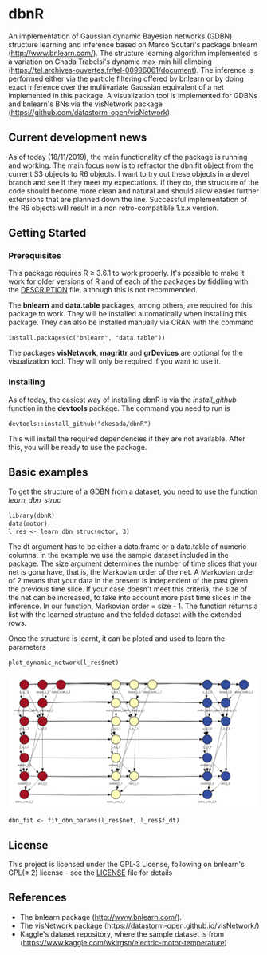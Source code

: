 # dbnR

An implementation of Gaussian dynamic Bayesian networks (GDBN) structure learning and inference based on Marco Scutari's package bnlearn (http://www.bnlearn.com/). The structure learning algorithm implemented is a variation on Ghada Trabelsi's dynamic max-min hill climbing (https://tel.archives-ouvertes.fr/tel-00996061/document). The inference is performed either via the particle filtering offered by bnlearn or by doing exact inference over the multivariate Gaussian equivalent of a net implemented in this package. A visualization tool is implemented for GDBNs and bnlearn's BNs via the visNetwork package (https://github.com/datastorm-open/visNetwork).

## Current development news

As of today (18/11/2019), the main functionality of the package is running and working. The main focus now is to refractor the dbn.fit object from the current S3 objects to R6 objects. I want to try out these objects in a devel branch and see if they meet my expectations. If they do, the structure of the code should become more clean and natural and should allow easier further extensions that are planned down the line.
Successful implementation of the R6 objects will result in a non retro-compatible 1.x.x version.

## Getting Started

### Prerequisites

This package requires R ≥ 3.6.1 to work properly. It's possible to make it work for older versions of R and of each of the packages by fiddling with the [DESCRIPTION](DESCRIPTION) file, although this is not recommended.

The __bnlearn__ and __data.table__ packages, among others, are required for this package to work. They will be installed automatically when installing this package. They can also be installed manually via CRAN with the command

```
install.packages(c("bnlearn", "data.table"))
```
The packages __visNetwork__, __magrittr__ and __grDevices__ are optional for the visualization tool. They will only be required if you want to use it.

### Installing
As of today, the easiest way of installing dbnR is via the _install_github_ function in the __devtools__ package. The command you need to run is
```
devtools::install_github("dkesada/dbnR")
```
This will install the required dependencies if they are not available. After this, you will be ready to use the package.

## Basic examples

To get the structure of a GDBN from a dataset, you need to use the function _learn_dbn_struc_

```
library(dbnR)
data(motor)
l_res <- learn_dbn_struc(motor, 3)
```
The dt argument has to be either a data.frame or a data.table of numeric columns, in the example we use the sample dataset included in the package. The size argument determines the number of time slices that your net is gona have, that is, the Markovian order of the net. A Markovian order of 2 means that your data in the present is independent of the past given the previous time slice. If your case doesn't meet this criteria, the size of the net can be increased, to take into account more past time slices in the inference. In our function, Markovian order = size - 1. The function returns a list with the learned structure and the folded dataset with the extended rows.

Once the structure is learnt, it can be ploted and used to learn the parameters
```
plot_dynamic_network(l_res$net)
```
![alt text](media/dbn_plot.png)

```
dbn_fit <- fit_dbn_params(l_res$net, l_res$f_dt)
```

## License

This project is licensed under the GPL-3 License, following on bnlearn's GPL(≥ 2) license - see the [LICENSE](LICENSE) file for details

## References

* The bnlearn package (http://www.bnlearn.com/).
* The visNetwork package (https://datastorm-open.github.io/visNetwork/)
* Kaggle's dataset repository, where the sample dataset is from (https://www.kaggle.com/wkirgsn/electric-motor-temperature)

